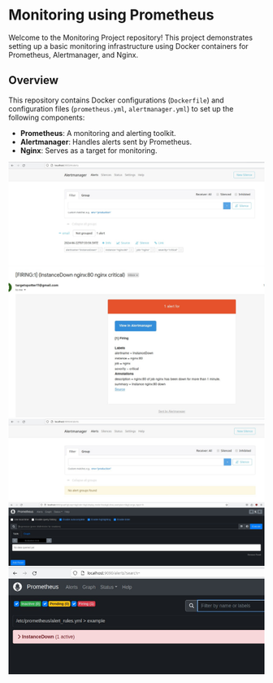 # Monitoring using Prometheus

Welcome to the Monitoring Project repository! This project demonstrates setting up a basic monitoring infrastructure using Docker containers for Prometheus, Alertmanager, and Nginx.

## Overview

This repository contains Docker configurations (`Dockerfile`) and configuration files (`prometheus.yml`, `alertmanager.yml`) to set up the following components:

- **Prometheus**: A monitoring and alerting toolkit.
- **Alertmanager**: Handles alerts sent by Prometheus.
- **Nginx**: Serves as a target for monitoring.

![Alert on Alertmanager UI](images/alert-mgr-down.jpg)
![Alert on Email](images/alertmgr-email.jpg)
![Alertmanager UI](images/alertmgr-ui.jpg)
![Prometheus UI](images/prometheus-ui.jpg)
![Alert on Prometheus](images/prome-instance-down.jpg)
